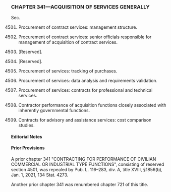 ### **CHAPTER 341—ACQUISITION OF SERVICES GENERALLY** ###

Sec.

4501. Procurement of contract services: management structure.

4502. Procurement of contract services: senior officials responsible for management of acquisition of contract services.

4503. [Reserved].

4504. [Reserved].

4505. Procurement of services: tracking of purchases.

4506. Procurement of services: data analysis and requirements validation.

4507. Procurement of services: contracts for professional and technical services.

4508. Contractor performance of acquisition functions closely associated with inherently governmental functions.

4509. Contracts for advisory and assistance services: cost comparison studies.

#### **Editorial Notes** ####

#### Prior Provisions ####

A prior chapter 341 "CONTRACTING FOR PERFORMANCE OF CIVILIAN COMMERCIAL OR INDUSTRIAL TYPE FUNCTIONS", consisting of reserved section 4501, was repealed by Pub. L. 116–283, div. A, title XVIII, §1856(b), Jan. 1, 2021, 134 Stat. 4273.

Another prior chapter 341 was renumbered chapter 721 of this title.